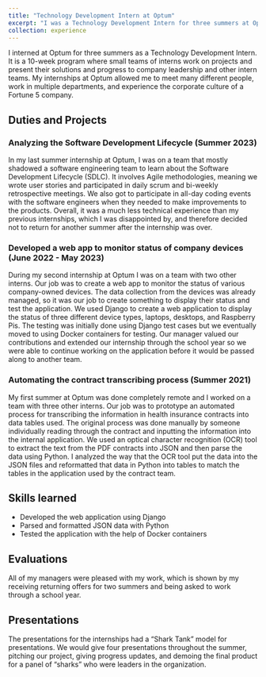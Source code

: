 ```yaml
---
title: "Technology Development Intern at Optum"
excerpt: "I was a Technology Development Intern for three summers at Optum.<br/><img src='/images/optum.jpg' style='width:375px;height:300px;'>"
collection: experience
---
```


I interned at Optum for three summers as a Technology Development Intern. It is a 10-week program where small teams of interns work on projects and present their solutions and progress to company leadership and other intern teams. My internships at Optum allowed me to meet many different people, work in multiple departments, and experience the corporate culture of a Fortune 5 company. 

## Duties and Projects
### Analyzing the Software Development Lifecycle (Summer 2023)
In my last summer internship at Optum, I was on a team that mostly shadowed a software engineering team to learn about the Software Development Lifecycle (SDLC). It involves Agile methodologies, meaning we wrote user stories and participated in daily scrum and bi-weekly retrospective meetings. We also got to participate in all-day coding events with the software engineers when they needed to make improvements to the products. Overall, it was a much less technical experience than my previous internships, which I was disappointed by, and therefore decided not to return for another summer after the internship was over.
### Developed a web app to monitor status of company devices (June 2022 - May 2023)
During my second internship at Optum I was on a team with two other interns. Our job was to create a web app to monitor the status of various company-owned devices. The data collection from the devices was already managed, so it was our job to create something to display their status and test the application. We used Django to create a web application to display the status of three different device types, laptops, desktops, and Raspberry Pis. The testing was initially done using Django test cases but we eventually moved to using Docker containers for testing. Our manager valued our contributions and extended our internship through the school year so we were able to continue working on the application before it would be passed along to another team. 
### Automating the contract transcribing process (Summer 2021)
My first summer at Optum was done completely remote and I worked on a team with three other interns. Our job was to prototype an automated process for transcribing the information in health insurance contracts into data tables used. The original process was done manually by someone individually reading through the contract and inputting the information into the internal application. We used an optical character recognition (OCR) tool to extract the text from the PDF contracts into JSON and then parse the data using Python. I analyzed the way that the OCR tool put the data into the JSON files and reformatted that data in Python into tables to match the tables in the application used by the contract team.

## Skills learned
* Developed the web application using Django
* Parsed and formatted JSON data with Python
* Tested the application with the help of Docker containers

## Evaluations
All of my managers were pleased with my work, which is shown by my receiving returning offers for two summers and being asked to work through a school year.

## Presentations
The presentations for the internships had a “Shark Tank” model for presentations. We would give four presentations throughout the summer, pitching our project, giving progress updates, and demoing the final product for a panel of “sharks” who were leaders in the organization. 